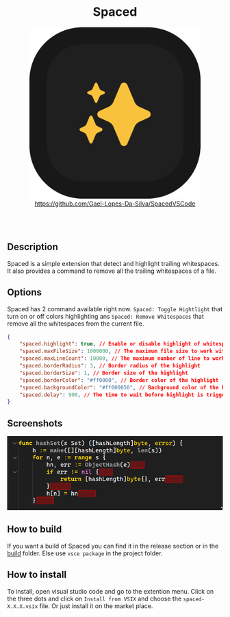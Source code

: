 <div align="center">
	<h1>Spaced</h1>
</div>

<div align="center">
	<img width="400px" src="./resources/logo.png" alt="">
</div>

<div align="center">
    <a href="https://github.com/Gael-Lopes-Da-Silva/SpacedVSCode">https://github.com/Gael-Lopes-Da-Silva/SpacedVSCode</a>
</div>

<br>

<div align="center">
	<img src="https://img.shields.io/visual-studio-marketplace/r/gael-lopes-da-silva.spaced?style=for-the-badge&labelColor=000000" alt="">
	<img src="https://img.shields.io/visual-studio-marketplace/i/gael-lopes-da-silva.spaced?style=for-the-badge&labelColor=000000" alt="">
	<img src="https://img.shields.io/visual-studio-marketplace/d/gael-lopes-da-silva.spaced?style=for-the-badge&labelColor=000000" alt="">
</div>

<div align="center">
	<a href="./LICENSE.md">
		<img src="https://img.shields.io/badge/license-BSD%203--Clause-blue?style=for-the-badge&labelColor=000000" alt="">
	</a>
</div>


Description
------------------------------------------------------------------

Spaced is a simple extension that detect and highlight trailing whitespaces. It also provides a command to remove all the trailing whitespaces of a file.


Options
------------------------------------------------------------------

Spaced has 2 command available right now. `Spaced: Toggle Hightlight` that turn on or off colors highlighting ans `Spaced: Remove Whitespaces` that remove all the whitespaces from the current file.

~~~json
{
    "spaced.highlight": true, // Enable or disable highlight of whitespaces
    "spaced.maxFileSize": 1000000, // The maximum file size to work with (1mb)
    "spaced.maxLineCount": 10000, // The maximum number of line to work with
	"spaced.borderRadius": 3, // Border radius of the highlight
	"spaced.borderSize": 1, // Border size of the highlight
	"spaced.borderColor": "#ff0000", // Border color of the highlight
	"spaced.backgroundColor": "#ff000050", // Background color of the highlight
	"spaced.delay": 900, // The time to wait before highlight is triggered
}
~~~


Screenshots
------------------------------------------------------------------

![](./screenshots/spaced_1.png)


How to build
------------------------------------------------------------------

If you want a build of Spaced you can find it in the release section or in the [build](./build/) folder. Else use `vsce package` in the project folder.


How to install
------------------------------------------------------------------

To install, open visual studio code and go to the extention menu. Click on the three dots and click on `Install from VSIX` and choose the `spaced-X.X.X.vsix` file. Or just install it on the market place.